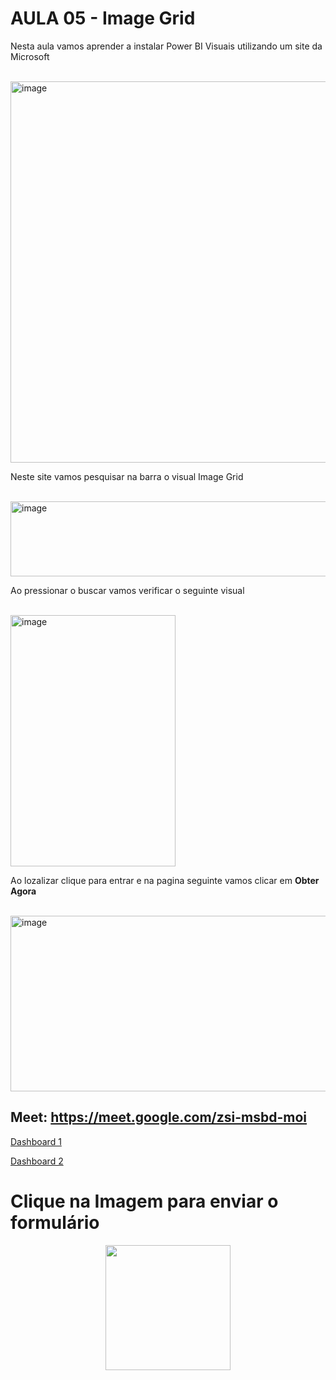 # AULA 05 - Image Grid

<p>Nesta aula vamos aprender a instalar Power BI Visuais utilizando um site da Microsoft</p>
<br>
<img width="1883" height="610" alt="image" src="https://github.com/user-attachments/assets/5c3072ca-e745-44f6-83d9-e31b3cd84deb" />
<br>
<p>Neste site vamos pesquisar na barra o visual Image Grid</p>
<br>
<img width="989" height="120" alt="image" src="https://github.com/user-attachments/assets/c65bdbc3-34cd-4e49-ae04-fcf823afe61e" />
<br>
<p>Ao pressionar o buscar vamos verificar o seguinte visual</p>
<br>
<img width="264" height="402" alt="image" src="https://github.com/user-attachments/assets/33fddd4e-b5f7-4ce1-b3a2-3799d2aec333" />
<br>
<p>Ao lozalizar clique para entrar e na pagina seguinte vamos clicar em <b>Obter Agora</b></p>
<br>
<img width="1115" height="281" alt="image" src="https://github.com/user-attachments/assets/97adc2e0-b953-406a-8567-c39b5b6bfc05" />
<br>


## Meet: https://meet.google.com/zsi-msbd-moi

<a href = "https://app.powerbi.com/view?r=eyJrIjoiOTM4MzY4MGYtNTZhMy00ODAyLWE3MjYtZDQ3NDk3ZTI5YjExIiwidCI6IjQxNDhhNmRlLTBkZDEtNGQwNC1hNGM1LTc4ZTM3NGU0ZjZkNiIsImMiOjR9">Dashboard 1 </a>


<a href = "https://app.powerbi.com/view?r=eyJrIjoiYzlkZWM3NDItMmNkZC00ZTA2LThmY2EtOWM3Y2EwOTkyODkwIiwidCI6IjQxNDhhNmRlLTBkZDEtNGQwNC1hNGM1LTc4ZTM3NGU0ZjZkNiIsImMiOjR9">Dashboard 2</a>

# Clique na Imagem para enviar o formulário

<div align = "center">
<a href = "https://forms.gle/FneSTAb84NmdTx3U7"><img src = "https://c.tenor.com/lvLaG5hPCncAAAAd/tenor.gif" width="200px" height=auto></a>

</div>
